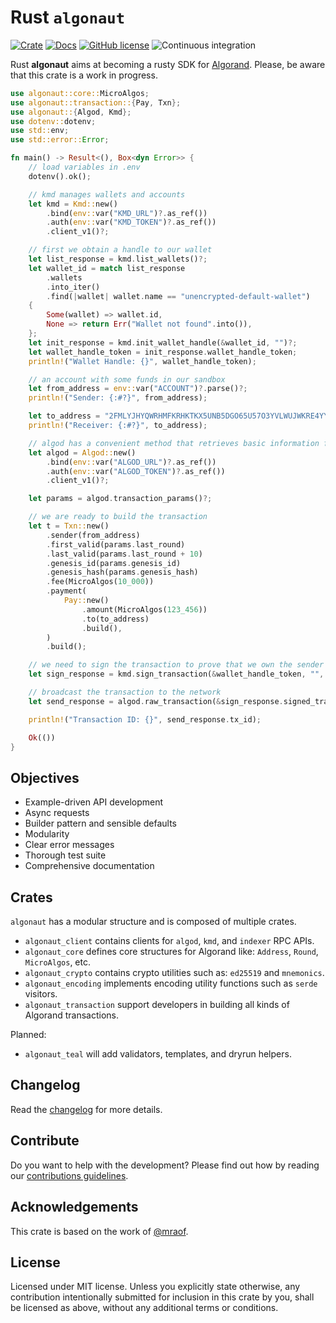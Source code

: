 # Rust `algonaut`

[![Crate](https://meritbadge.herokuapp.com/algonaut)](https://crates.io/crates/algonaut)
[![Docs](https://docs.rs/algonaut/badge.svg)](https://docs.rs/algonaut)
[![GitHub license](https://img.shields.io/github/license/Naereen/StrapDown.js.svg)](https://github.com/manuelmauro/algonaut/blob/main/LICENSE)
![Continuous integration](https://github.com/manuelmauro/algonaut/actions/workflows/quickstart.yml/badge.svg)

Rust **algonaut** aims at becoming a rusty SDK for [Algorand](https://www.algorand.com/). Please, be aware that this crate is a work in progress.

```rust
use algonaut::core::MicroAlgos;
use algonaut::transaction::{Pay, Txn};
use algonaut::{Algod, Kmd};
use dotenv::dotenv;
use std::env;
use std::error::Error;

fn main() -> Result<(), Box<dyn Error>> {
    // load variables in .env
    dotenv().ok();

    // kmd manages wallets and accounts
    let kmd = Kmd::new()
        .bind(env::var("KMD_URL")?.as_ref())
        .auth(env::var("KMD_TOKEN")?.as_ref())
        .client_v1()?;

    // first we obtain a handle to our wallet
    let list_response = kmd.list_wallets()?;
    let wallet_id = match list_response
        .wallets
        .into_iter()
        .find(|wallet| wallet.name == "unencrypted-default-wallet")
    {
        Some(wallet) => wallet.id,
        None => return Err("Wallet not found".into()),
    };
    let init_response = kmd.init_wallet_handle(&wallet_id, "")?;
    let wallet_handle_token = init_response.wallet_handle_token;
    println!("Wallet Handle: {}", wallet_handle_token);

    // an account with some funds in our sandbox
    let from_address = env::var("ACCOUNT")?.parse()?;
    println!("Sender: {:#?}", from_address);

    let to_address = "2FMLYJHYQWRHMFKRHKTKX5UNB5DGO65U57O3YVLWUJWKRE4YYJYC2CWWBY".parse()?;
    println!("Receiver: {:#?}", to_address);

    // algod has a convenient method that retrieves basic information for a transaction
    let algod = Algod::new()
        .bind(env::var("ALGOD_URL")?.as_ref())
        .auth(env::var("ALGOD_TOKEN")?.as_ref())
        .client_v1()?;

    let params = algod.transaction_params()?;

    // we are ready to build the transaction
    let t = Txn::new()
        .sender(from_address)
        .first_valid(params.last_round)
        .last_valid(params.last_round + 10)
        .genesis_id(params.genesis_id)
        .genesis_hash(params.genesis_hash)
        .fee(MicroAlgos(10_000))
        .payment(
            Pay::new()
                .amount(MicroAlgos(123_456))
                .to(to_address)
                .build(),
        )
        .build();

    // we need to sign the transaction to prove that we own the sender address
    let sign_response = kmd.sign_transaction(&wallet_handle_token, "", &t)?;

    // broadcast the transaction to the network
    let send_response = algod.raw_transaction(&sign_response.signed_transaction)?;

    println!("Transaction ID: {}", send_response.tx_id);

    Ok(())
}
```

## Objectives

- Example-driven API development
- Async requests
- Builder pattern and sensible defaults
- Modularity
- Clear error messages
- Thorough test suite
- Comprehensive documentation

## Crates

`algonaut` has a modular structure and is composed of multiple crates.

- `algonaut_client` contains clients for `algod`, `kmd`, and `indexer` RPC APIs.
- `algonaut_core` defines core structures for Algorand like: `Address`, `Round`, `MicroAlgos`, etc.
- `algonaut_crypto` contains crypto utilities such as: `ed25519` and `mnemonics`.
- `algonaut_encoding` implements encoding utility functions such as `serde` visitors.
- `algonaut_transaction` support developers in building all kinds of Algorand transactions.

Planned:

- `algonaut_teal` will add validators, templates, and dryrun helpers.

## Changelog

Read the [changelog](./CHANGELOG.md) for more details.

## Contribute

Do you want to help with the development? Please find out how by reading our [contributions guidelines](https://github.com/manuelmauro/algonaut/blob/main/CONTRIBUTING.md).

## Acknowledgements

This crate is based on the work of [@mraof](https://github.com/mraof/rust-algorand-sdk).

## License

Licensed under MIT license.
Unless you explicitly state otherwise, any contribution intentionally submitted for inclusion in this crate by you, shall be licensed as above, without any additional terms or conditions.

